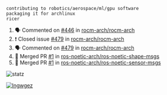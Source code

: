 ```
contributing to robotics/aerospace/ml/gpu software
packaging it for archlinux
ricer
```

<!--START_SECTION:activity-->
1. 🗣 Commented on [#446](https://github.com/rocm-arch/rocm-arch/issues/446) in [rocm-arch/rocm-arch](https://github.com/rocm-arch/rocm-arch)
2. ❗️ Closed issue [#479](https://github.com/rocm-arch/rocm-arch/issues/479) in [rocm-arch/rocm-arch](https://github.com/rocm-arch/rocm-arch)
3. 🗣 Commented on [#479](https://github.com/rocm-arch/rocm-arch/issues/479) in [rocm-arch/rocm-arch](https://github.com/rocm-arch/rocm-arch)
4. 🎉 Merged PR [#1](https://github.com/ros-noetic-arch/ros-noetic-shape-msgs/pull/1) in [ros-noetic-arch/ros-noetic-shape-msgs](https://github.com/ros-noetic-arch/ros-noetic-shape-msgs)
5. 🎉 Merged PR [#1](https://github.com/ros-noetic-arch/ros-noetic-sensor-msgs/pull/1) in [ros-noetic-arch/ros-noetic-sensor-msgs](https://github.com/ros-noetic-arch/ros-noetic-sensor-msgs)
<!--END_SECTION:activity-->


![statz](https://github-readme-stats.vercel.app/api?username=acxz&include_all_commits=true&show_icons=true)

[![lngwgez](https://github-readme-stats.vercel.app/api/top-langs/?username=acxz&layout=compact)](https://github.com/acxz/github-readme-stats)


<!--
**acxz/acxz** is a ✨ _special_ ✨ repository because its `README.md` (this file) appears on your GitHub profile.

Here are some ideas to get you started:

- 🔭 I’m currently working on ...
- 🌱 I’m currently learning ...
- 👯 I’m looking to collaborate on ...
- 🤔 I’m looking for help with ...
- 💬 Ask me about ...
- 📫 How to reach me: ...
- 😄 Pronouns: ...
- ⚡ Fun fact: ...
-->
